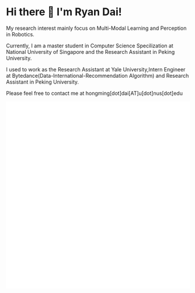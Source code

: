 #                                                   Hi there 👋 I'm Ryan Dai!

My research interest mainly focus on Multi-Modal Learning and Perception in Robotics.

Currently, I am a master student in Computer Science Specilization at National University of Singapore and the Research Assistant in Peking University.

I used to work as the Research Assistant at Yale University,Intern Engineer at Bytedance(Data-International-Recommendation Algorithm) and Research Assistant in Peking University.

Please feel free to contact me at hongming[dot]dai[AT]u[dot]nus[dot]edu
    
![Metrics](https://github.com/johncruyff14/johncruyff14/blob/main/github-metrics.svg)



